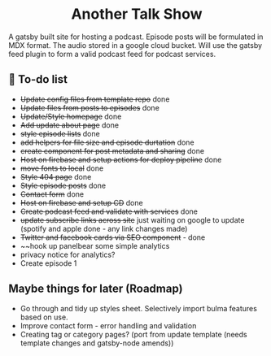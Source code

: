 <h1 align="center">
Another Talk Show
</h1>
<p>A gatsby built site for hosting a podcast. Episode posts will be formulated in MDX format. The audio stored in a google cloud bucket. Will use the gatsby feed plugin to form a valid podcast feed for podcast services.</p>

## 🚀 To-do list

- ~~Update config files from template repo~~ done
- ~~Update files from posts to episodes~~ done
- ~~Update/Style homepage~~ done
- ~~Add update about page~~ done
- ~~style episode lists~~ done
- ~~add helpers for file size and episode durtation~~ done
- ~~create component for post metadata and sharing~~ done
- ~~Host on firebase and setup actions for deploy pipeline~~ done
- ~~move fonts to local~~ done
- ~~Style 404 page~~ done
- ~~Style episode posts~~ done
- ~~Contact form~~ done
- ~~Host on firebase and setup CD~~ done
- ~~Create podcast feed and validate with services~~ done
- ~~update subscribe links across site~~ just waiting on google to update (spotify and apple done - any link changes made)
- ~~Twitter and facebook cards via SEO component~~ - done
- ~~hook up panelbear some simple analytics
- privacy notice for analytics?
- Create episode 1

## Maybe things for later (Roadmap)

- Go through and tidy up styles sheet. Selectively import bulma features based on use.
- Improve contact form - error handling and validation
- Creating tag or category pages? (port from update template (needs template changes and gatsby-node amends))
